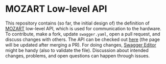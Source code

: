 # MOZART Low-level API

This repository contains (so far, the initial design of) the definition of [MOZART](https://mozart-robotics.eu/) low-level API, which is used for communication to the hardware. To contribute, make a fork, update `swagger.yaml`, open a pull request, and discuss changes with others. The API can be checked out [here](https://robofit.github.io/mozart-api-low/) (the page will be updated after merging a PR). For doing changes, [Swagger Editor](https://editor.swagger.io/) might be handy (also to validate the file). Discussion about intended changes, problems, and open questions can happen through issues.
